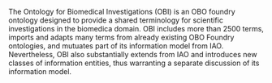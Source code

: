 The Ontology for Biomedical Investigations (OBI) is an OBO foundry ontology designed to provide a shared terminology for scientific investigations in the biomedica domain. OBI includes more than 2500 terms, imports and adapts many terms from already existing OBO Foundry ontologies, and mutuates part of its information model from IAO. Nevertheless, OBI also substantially extends from IAO and introduces new classes of information entities, thus warranting a separate discussion of its information model.

